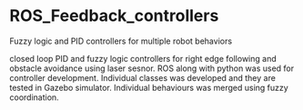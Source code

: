 # ROS_Feedback_controllers
Fuzzy logic and PID controllers for multiple robot behaviors

closed loop PID and fuzzy logic controllers for right edge following and obstacle avoidance using laser sesnor. ROS along with python was used for controller development. Individual classes was developed and they are tested in Gazebo simulator. Individual behaviours was merged using fuzzy coordination.
